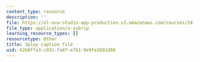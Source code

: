 ```yaml
---
content_type: resource
description: ''
file: https://ol-ocw-studio-app-production.s3.amazonaws.com/courses/24-908-creole-language-and-caribbean-identities-spring-2017/62b0ffa3c831fa87e7b19e9fe2601d68_3WrHSdaC9-A.srt
file_type: application/x-subrip
learning_resource_types: []
resourcetype: Other
title: 3play caption file
uid: 62b0ffa3-c831-fa87-e7b1-9e9fe2601d68
---
```

